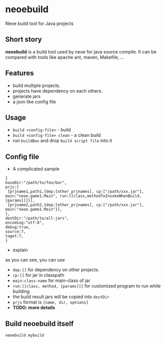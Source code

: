 neoebuild
=========

Neoe build tool for Java projects

Short story
------------------
**neoebuild** is a build tool used by neoe for java source compile. 
It can be compared with tools like apache ant, maven, Makefile, ...



Features
-----------------
* build multiple projects.
* projects have dependency on each others.
* generate jars
* a json like config file


Usage
-----------------
* `build <config-file>`  -  build
* `build <config-file> clean`  -  a clean build
* run `buildBox` and drop `build script file` into it 

Config file
----------------
* A complicated sample
```
{
baseDir:"/path/to/foo/bar",
prjs:[
 [prjname1,path1,{dep:[other_prjnames], cp:["/path/xxx.jar"], main:"neoe.game1.Main", run:[[class,methodToInvokeWhenBuild,[params]]]}],
 [prjname2,path2,{dep:[other_prjnames], cp:["/path/xxx.jar"], main:"neoe.game1.Main"}],
],
destDir:"/path/to/all-jars",
encoding:"utf-8",
debug:true,
source:7,
taget:7,
}                                                             
```
* explain

as you can see, you can use

  - `dep:[]` for dependency on other projects.
  - `cp:[]` for jar in classpath
  - `main:class-name` for main-class of jar
  - `run:[[class, method, [params]]]` for customized program to run while building
  - the build result jars will be copied into `destDir`
  - `prjs` format is `[name, dir, options]` 
  - **TODO: more details**
  

Build neoebuild itself
--------------------
`neoebuild mybuild`
